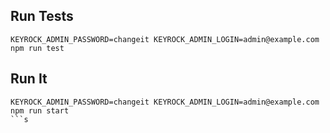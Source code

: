 
## Run Tests
```
KEYROCK_ADMIN_PASSWORD=changeit KEYROCK_ADMIN_LOGIN=admin@example.com npm run test
```

## Run It
```
KEYROCK_ADMIN_PASSWORD=changeit KEYROCK_ADMIN_LOGIN=admin@example.com npm run start
```s